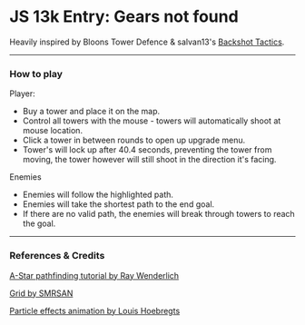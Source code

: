 # JS 13k Entry: Gears not found
Heavily inspired by Bloons Tower Defence & salvan13's [Backshot Tactics](https://backshot-tactics.herokuapp.com/).
___
### How to play
Player:
 - Buy a tower and place it on the map.
 - Control all towers with the mouse - towers will automatically shoot at mouse location.
 - Click a tower in between rounds to open up upgrade menu.
 - Tower's will lock up after 40.4 seconds, preventing the tower from moving, the tower however will still shoot in the direction it's facing.

Enemies
 - Enemies will follow the highlighted path.
 - Enemies will take the shortest path to the end goal.
 - If there are no valid path, the enemies will break through towers to reach the goal.

___
### References & Credits
[A-Star pathfinding tutorial by Ray Wenderlich](https://www.raywenderlich.com/3016-introduction-to-a-pathfinding)

[Grid by SMRSAN](https://repl.it/@smrsan761)

[Particle effects animation by Louis Hoebregts](https://css-tricks.com/playing-with-particles-using-the-web-animations-api/)